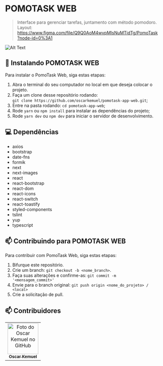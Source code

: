 # POMOTASK WEB

> Interface para gerenciar tarefas, juntamento com método pomodoro.
> Layout: https://www.figma.com/file/Q9Q0AoM4wvpMIsNuMTidTg/PomoTask?node-id=0%3A1

![Alt Text](https://media.giphy.com/media/vFKqnCdLPNOKc/giphy.gif)

## 🚀 Instalando POMOTASK WEB

Para instalar o PomoTask Web, siga estas etapas:

1. Abra o terminal do seu computador no local em que deseja colocar o projeto.
2. Faça um clone desse repositório rodando: <br> `git clone https://github.com/oscarkemuel/pomotask-app-web.git`;
3. Entre na pasta rodando: `cd pomotask-app-web`;
4. Rode `yarn` ou `npm install` para instalar as dependências do projeto;
5. Rode `yarn dev` ou `npm dev` para iniciar o servidor de desenvolvimento.

## :computer: Dependências

* axios
* bootstrap
* date-fns
* formik
* next
* next-images
* react
* react-bootstrap
* react-dom
* react-icons
* react-switch
* react-toastify
* styled-components
* tslint
* yup
* typescript

## 📫 Contribuindo para POMOTASK WEB
Para contribuir com PomoTask Web, siga estas etapas:

1. Bifurque este repositório.
2. Crie um branch: `git checkout -b <nome_branch>`.
3. Faça suas alterações e confirme-as: `git commit -m '<mensagem_commit>'`
4. Envie para o branch original: `git push origin <nome_do_projeto> / <local>`
5. Crie a solicitação de pull.

## 📫 Contribuidores<br>

<table>
  <tr>
    <td align="center">
      <a href="https://github.com/oscarkemuel/">
        <img src="https://avatars.githubusercontent.com/u/34771800?s=400&u=54cfbcc5315bcd6e14c23a519635f0f53a7cd0f4&v=4" width="100px;" alt="Foto do Oscar Kemuel no GitHub"/><br>
        <sub>
          <b>Oscar Kemuel</b>
        </sub>
      </a>
    </td>
  </tr>
</table>
